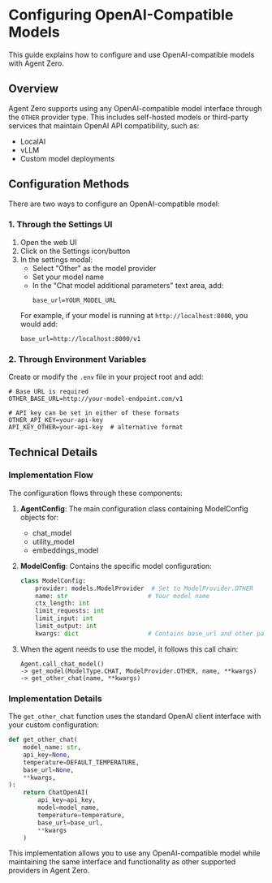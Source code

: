 # Configuring OpenAI-Compatible Models

This guide explains how to configure and use OpenAI-compatible models with Agent Zero.

## Overview

Agent Zero supports using any OpenAI-compatible model interface through the `OTHER` provider type. This includes self-hosted models or third-party services that maintain OpenAI API compatibility, such as:
- LocalAI
- vLLM
- Custom model deployments

## Configuration Methods

There are two ways to configure an OpenAI-compatible model:

### 1. Through the Settings UI

1. Open the web UI
2. Click on the Settings icon/button
3. In the settings modal:
   - Select "Other" as the model provider
   - Set your model name
   - In the "Chat model additional parameters" text area, add:
     ```
     base_url=YOUR_MODEL_URL
     ```
   For example, if your model is running at `http://localhost:8000`, you would add:
   ```
   base_url=http://localhost:8000/v1
   ```

### 2. Through Environment Variables

Create or modify the `.env` file in your project root and add:
```
# Base URL is required
OTHER_BASE_URL=http://your-model-endpoint.com/v1

# API key can be set in either of these formats
OTHER_API_KEY=your-api-key
API_KEY_OTHER=your-api-key  # alternative format
```

## Technical Details

### Implementation Flow

The configuration flows through these components:

1. **AgentConfig**: The main configuration class containing ModelConfig objects for:
   - chat_model
   - utility_model
   - embeddings_model

2. **ModelConfig**: Contains the specific model configuration:
   ```python
   class ModelConfig:
       provider: models.ModelProvider  # Set to ModelProvider.OTHER
       name: str                      # Your model name
       ctx_length: int               
       limit_requests: int
       limit_input: int
       limit_output: int
       kwargs: dict                   # Contains base_url and other parameters
   ```

3. When the agent needs to use the model, it follows this call chain:
   ```
   Agent.call_chat_model() 
   -> get_model(ModelType.CHAT, ModelProvider.OTHER, name, **kwargs) 
   -> get_other_chat(name, **kwargs)
   ```

### Implementation Details

The `get_other_chat` function uses the standard OpenAI client interface with your custom configuration:

```python
def get_other_chat(
    model_name: str,
    api_key=None,
    temperature=DEFAULT_TEMPERATURE,
    base_url=None,
    **kwargs,
):
    return ChatOpenAI(
        api_key=api_key,
        model=model_name,
        temperature=temperature,
        base_url=base_url,
        **kwargs
    )
```

This implementation allows you to use any OpenAI-compatible model while maintaining the same interface and functionality as other supported providers in Agent Zero.
